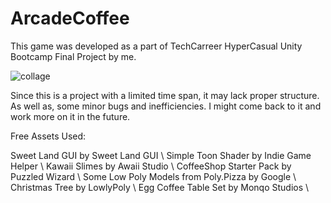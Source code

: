 # ArcadeCoffee
This game was developed as a part of TechCarreer HyperCasual Unity Bootcamp Final Project by me.

![collage](https://github.com/hibrahimolgun/ArcadeCoffee/assets/143912567/0cb5a75b-0522-44f9-abb3-857a4a908081)

Since this is a project with a limited time span, it may lack proper structure. As well as, some minor bugs and inefficiencies. I might come back to it and work more on it in the future.

Free Assets Used:

Sweet Land GUI by Sweet Land GUI \\
Simple Toon Shader by Indie Game Helper \\
Kawaii Slimes by Awaii Studio \\
CoffeeShop Starter Pack by Puzzled Wizard \\
Some Low Poly Models from Poly.Pizza by Google \\
Christmas Tree by LowlyPoly \\
Egg Coffee Table Set by Monqo Studios \\




